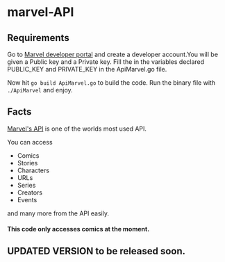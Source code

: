 # marvel-API

## Requirements
Go to [Marvel developer portal](https://developer.marvel.com) and create a developer account.You will be given a Public key and a Private key.
Fill the in the variables declared PUBLIC_KEY and PRIVATE_KEY in the ApiMarvel.go file.

Now hit ```go build ApiMarvel.go``` to build the code.
Run the binary file with ```./ApiMarvel``` and enjoy.

## Facts
[Marvel's API](https://www.marvel.com) is one of the worlds most used API.

You can access <ul><li>Comics</li><li>Stories</li><li>Characters</li><li>URLs</li><li>Series</li><li>Creators</li><li>Events</li></ul>
and many more from the API easily.

#### This code only accesses comics at the moment.

## UPDATED VERSION to be released soon.
